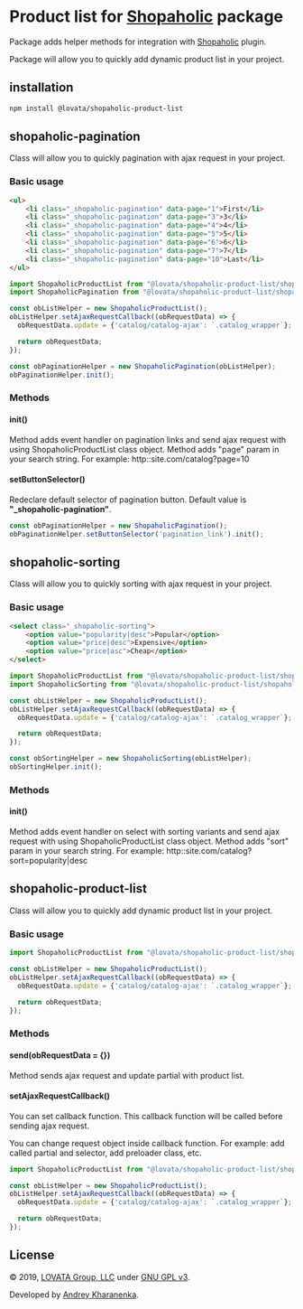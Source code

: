 # Product list for [Shopaholic](https://octobercms.com/plugin/lovata-shopaholic) package

Package adds helper methods for integration with [Shopaholic](https://octobercms.com/plugin/lovata-shopaholic) plugin.

Package will allow you to quickly add dynamic product list in your project.

## installation

```bash
npm install @lovata/shopaholic-product-list
```

## shopaholic-pagination

Class will allow you to quickly pagination with ajax request in your project.

### Basic usage

```html
<ul>
    <li class="_shopaholic-pagination" data-page="1">First</li>
    <li class="_shopaholic-pagination" data-page="3">3</li>
    <li class="_shopaholic-pagination" data-page="4">4</li>
    <li class="_shopaholic-pagination" data-page="5">5</li>
    <li class="_shopaholic-pagination" data-page="6">6</li>
    <li class="_shopaholic-pagination" data-page="7">7</li>
    <li class="_shopaholic-pagination" data-page="10">Last</li>
</ul>
```

```javascript
import ShopaholicProductList from "@lovata/shopaholic-product-list/shopaholic-product-list";
import ShopaholicPagination from "@lovata/shopaholic-product-list/shopaholic-pagination";

const obListHelper = new ShopaholicProductList();
obListHelper.setAjaxRequestCallback((obRequestData) => {
  obRequestData.update = {'catalog/catalog-ajax': `.catalog_wrapper`};

  return obRequestData;
});

const obPaginationHelper = new ShopaholicPagination(obListHelper);
obPaginationHelper.init();
```

### Methods

#### init()

Method adds event handler on pagination links and send ajax request with using ShopaholicProductList class object.
Method adds "page" param in your search string. For example: http::site.com/catalog?page=10

#### setButtonSelector()

Redeclare default selector of pagination button.
Default value is **"_shopaholic-pagination"**.

```javascript
const obPaginationHelper = new ShopaholicPagination();
obPaginationHelper.setButtonSelector('pagination_link').init();
```

## shopaholic-sorting

Class will allow you to quickly sorting with ajax request in your project.

### Basic usage

```html
<select class="_shopaholic-sorting">
    <option value="popularity|desc">Popular</option>
    <option value="price|desc">Expensive</option>
    <option value="price|asc">Cheap</option>
</select>
```

```javascript
import ShopaholicProductList from "@lovata/shopaholic-product-list/shopaholic-product-list";
import ShopaholicSorting from "@lovata/shopaholic-product-list/shopaholic-sorting";

const obListHelper = new ShopaholicProductList();
obListHelper.setAjaxRequestCallback((obRequestData) => {
  obRequestData.update = {'catalog/catalog-ajax': `.catalog_wrapper`};

  return obRequestData;
});

const obSortingHelper = new ShopaholicSorting(obListHelper);
obSortingHelper.init();
```

### Methods

#### init()

Method adds event handler on select with sorting variants and send ajax request with using ShopaholicProductList class object.
Method adds "sort" param in your search string. For example: http::site.com/catalog?sort=popularity|desc

## shopaholic-product-list

Class will allow you to quickly add dynamic product list in your project.

### Basic usage

```javascript
import ShopaholicProductList from "@lovata/shopaholic-product-list/shopaholic-product-list";

const obListHelper = new ShopaholicProductList();
obListHelper.setAjaxRequestCallback((obRequestData) => {
  obRequestData.update = {'catalog/catalog-ajax': `.catalog_wrapper`};

  return obRequestData;
});
```

### Methods

#### send(obRequestData = {})

Method sends ajax request and update partial with product list.

#### setAjaxRequestCallback()

You can set callback function. This callback function will be called before sending ajax request.

You can change request object inside callback function. For example: add called partial and selector, add preloader class, etc.

```javascript
import ShopaholicProductList from "@lovata/shopaholic-product-list/shopaholic-product-list";

const obListHelper = new ShopaholicProductList();
obListHelper.setAjaxRequestCallback((obRequestData) => {
  obRequestData.update = {'catalog/catalog-ajax': `.catalog_wrapper`};

  return obRequestData;
});
```

## License

© 2019, [LOVATA Group, LLC](https://github.com/lovata) under [GNU GPL v3](https://opensource.org/licenses/GPL-3.0).

Developed by [Andrey Kharanenka](https://github.com/kharanenka).